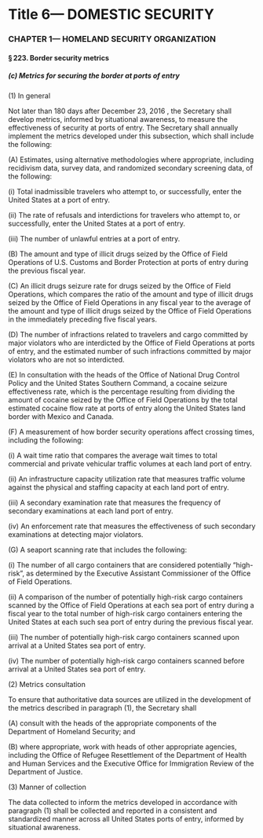
# Title 6— DOMESTIC SECURITY
### CHAPTER 1— HOMELAND SECURITY ORGANIZATION
#### § 223. Border security metrics
##### (c) Metrics for securing the border at ports of entry

(1) In general

Not later than 180 days after December 23, 2016 , the Secretary shall develop metrics, informed by situational awareness, to measure the effectiveness of security at ports of entry. The Secretary shall annually implement the metrics developed under this subsection, which shall include the following:

(A) Estimates, using alternative methodologies where appropriate, including recidivism data, survey data, and randomized secondary screening data, of the following:

(i) Total inadmissible travelers who attempt to, or successfully, enter the United States at a port of entry.

(ii) The rate of refusals and interdictions for travelers who attempt to, or successfully, enter the United States at a port of entry.

(iii) The number of unlawful entries at a port of entry.

(B) The amount and type of illicit drugs seized by the Office of Field Operations of U.S. Customs and Border Protection at ports of entry during the previous fiscal year.

(C) An illicit drugs seizure rate for drugs seized by the Office of Field Operations, which compares the ratio of the amount and type of illicit drugs seized by the Office of Field Operations in any fiscal year to the average of the amount and type of illicit drugs seized by the Office of Field Operations in the immediately preceding five fiscal years.

(D) The number of infractions related to travelers and cargo committed by major violators who are interdicted by the Office of Field Operations at ports of entry, and the estimated number of such infractions committed by major violators who are not so interdicted.

(E) In consultation with the heads of the Office of National Drug Control Policy and the United States Southern Command, a cocaine seizure effectiveness rate, which is the percentage resulting from dividing the amount of cocaine seized by the Office of Field Operations by the total estimated cocaine flow rate at ports of entry along the United States land border with Mexico and Canada.

(F) A measurement of how border security operations affect crossing times, including the following:

(i) A wait time ratio that compares the average wait times to total commercial and private vehicular traffic volumes at each land port of entry.

(ii) An infrastructure capacity utilization rate that measures traffic volume against the physical and staffing capacity at each land port of entry.

(iii) A secondary examination rate that measures the frequency of secondary examinations at each land port of entry.

(iv) An enforcement rate that measures the effectiveness of such secondary examinations at detecting major violators.

(G) A seaport scanning rate that includes the following:

(i) The number of all cargo containers that are considered potentially “high-risk”, as determined by the Executive Assistant Commissioner of the Office of Field Operations.

(ii) A comparison of the number of potentially high-risk cargo containers scanned by the Office of Field Operations at each sea port of entry during a fiscal year to the total number of high-risk cargo containers entering the United States at each such sea port of entry during the previous fiscal year.

(iii) The number of potentially high-risk cargo containers scanned upon arrival at a United States sea port of entry.

(iv) The number of potentially high-risk cargo containers scanned before arrival at a United States sea port of entry.

(2) Metrics consultation

To ensure that authoritative data sources are utilized in the development of the metrics described in paragraph (1), the Secretary shall

(A) consult with the heads of the appropriate components of the Department of Homeland Security; and

(B) where appropriate, work with heads of other appropriate agencies, including the Office of Refugee Resettlement of the Department of Health and Human Services and the Executive Office for Immigration Review of the Department of Justice.

(3) Manner of collection

The data collected to inform the metrics developed in accordance with paragraph (1) shall be collected and reported in a consistent and standardized manner across all United States ports of entry, informed by situational awareness.
